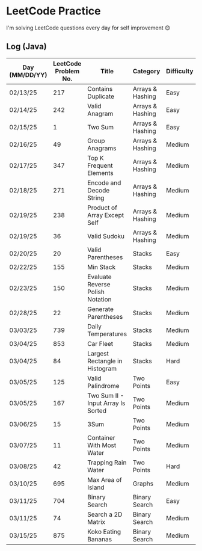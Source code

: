 # LeetCode Practice

I'm solving LeetCode questions every day for self improvement 😊

## Log (Java)
| Day (MM/DD/YY) | LeetCode Problem No. | Title                              | Category         | Difficulty | Language | Time complexity | Space complexity | Notes | Time spent (min) | My solution result  | File                           |
|----------------|----------------------|------------------------------------|------------------|------------|----------|-----------------|------------------|-------|------------------|---------------------|--------------------------------|
| 02/13/25       | 217                  | Contains Duplicate                 | Arrays & Hashing | Easy       | Java     | O(n)            | O(n)             |       | 10               | Accepted            | [q217.cpp](java/src/q217.java) |
| 02/14/25       | 242                  | Valid Anagram                      | Arrays & Hashing | Easy       | Java     | O(n)            | O(n)             |       | 20               | Accepted            | [q242.cpp](java/src/q242.java) |
| 02/15/25       | 1                    | Two Sum                            | Arrays & Hashing | Easy       | Java     | O(n)            | O(n)             |       | 30               | Accepted            | [q1.cpp](java/src/q1.java)     |
| 02/16/25       | 49                   | Group Anagrams                     | Arrays & Hashing | Medium     | Java     | O(n^2)          | O(n)             |       | 40               | Accepted            | [q49.cpp](java/src/q49.java)   |
| 02/17/25       | 347                  | Top K Frequent Elements            | Arrays & Hashing | Medium     | Java     | O(n)            | O(n)             |       | 60               | Accepted with hints | [q347.cpp](java/src/q347.java) |
| 02/18/25       | 271                  | Encode and Decode String           | Arrays & Hashing | Medium     | Java     | O(n)            | O(1)             |       | 60               | Wrong Answer        | [q271.cpp](java/src/q271.java) |
| 02/19/25       | 238                  | Product of Array Except Self       | Arrays & Hashing | Medium     | Java     | O(n)            | O(n)             |       |                  | Time Limit Exceeded | [q238.cpp](java/src/q238.java) |
| 02/19/25       | 36                   | Valid Sudoku                       | Arrays & Hashing | Medium     | Java     | O(n^2)          | O(n^2)           |       |                  |                     | [q36.cpp](java/src/q36.java)   |
| 02/20/25       | 20                   | Valid Parentheses                  | Stacks           | Easy       | Java     | O(n)            | O(n)             |       |                  |                     | [q36.cpp](java/src/q20.java)   |
| 02/22/25       | 155                  | Min Stack                          | Stacks           | Medium     | Java     | O(1)            | O(n)             |       | 30               | Accepted            | [q155.cpp](java/src/q155.java) |
| 02/23/25       | 150                  | Evaluate Reverse Polish Notation   | Stacks           | Medium     | Java     | O(n)            | O(n)             |       | 25               | Accepted            | [q150.cpp](java/src/q150.java) |
| 02/28/25       | 22                   | Generate Parentheses               | Stacks           | Medium     | Java     | O(4^n)          | O(n)             |       |                  |                     | [q22.cpp](java/src/q22.java)   |
| 03/03/25       | 739                  | Daily Temperatures                 | Stacks           | Medium     | Java     | O(n)            | O(n)             |       |                  |                     | [q739.cpp](java/src/q739.java) |
| 03/04/25       | 853                  | Car Fleet                          | Stacks           | Medium     | Java     | O(n*logn)       | O(n)             |       |                  |                     | [q853.cpp](java/src/q853.java) |
| 03/04/25       | 84                   | Largest Rectangle in Histogram     | Stacks           | Hard       | Java     | O(n^2)          | O(n)             |       |                  |                     | [q84.cpp](java/src/q84.java)   |
| 03/05/25       | 125                  | Valid Palindrome                   | Two Points       | Easy       | Java     | O(n)            | O(1)             |       |                  |                     | [q125.cpp](java/src/q125.java) |
| 03/05/25       | 167                  | Two Sum II - Input Array Is Sorted | Two Points       | Medium     | Java     | O(n)            | O(1)             |       |                  |                     | [q167.cpp](java/src/q167.java) |
| 03/06/25       | 15                   | 3Sum                               | Two Points       | Medium     | Java     | O(n^2)          | O(n)             |       |                  |                     | [q15.cpp](java/src/q15.java)   |
| 03/07/25       | 11                   | Container With Most Water          | Two Points       | Medium     | Java     | O(n)            | O(1)             |       | 15               | Accepted            | [q11.cpp](java/src/q11.java)   |
| 03/08/25       | 42                   | Trapping Rain Water                | Two Points       | Hard       | Java     | O(n)            | O(1)             |       |                  |                     | [q42.cpp](java/src/q42.java)   |
| 03/10/25       | 695                  | Max Area of Island                 | Graphs           | Medium     | Java     | O(n)            | O(n)             |       |                  |                     | [q695.cpp](java/src/q695.java) |
| 03/11/25       | 704                  | Binary Search                      | Binary Search    | Easy       | Java     | O(logn)         | O(1)             |       | 15               | Accepted            | [q704.cpp](java/src/q704.java) |
| 03/11/25       | 74                   | Search a 2D Matrix                 | Binary Search    | Medium     | Java     | O(logn)         | O(1)             |       |                  |                     | [q74.cpp](java/src/q74.java)   |
| 03/15/25       | 875                  | Koko Eating Bananas                | Binary Search    | Medium     | Java     | O(nlogn)        | O(1)             |       |                  |                     | [q875.cpp](java/src/q875.java) |